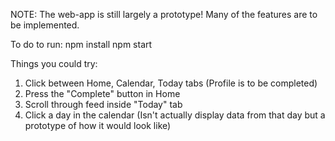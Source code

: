 NOTE: The web-app is still largely a prototype! Many of the features are to be implemented.

To do to run:
npm install
npm start

Things you could try:
1. Click between Home, Calendar, Today tabs (Profile is to be completed)
2. Press the "Complete" button in Home
3. Scroll through feed inside "Today" tab
4. Click a day in the calendar (Isn't actually display data from that day but a prototype of how it would look like)